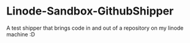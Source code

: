 # Linode-Sandbox-GithubShipper
A test shipper that brings code in and out of a repository on my linode machine :D
